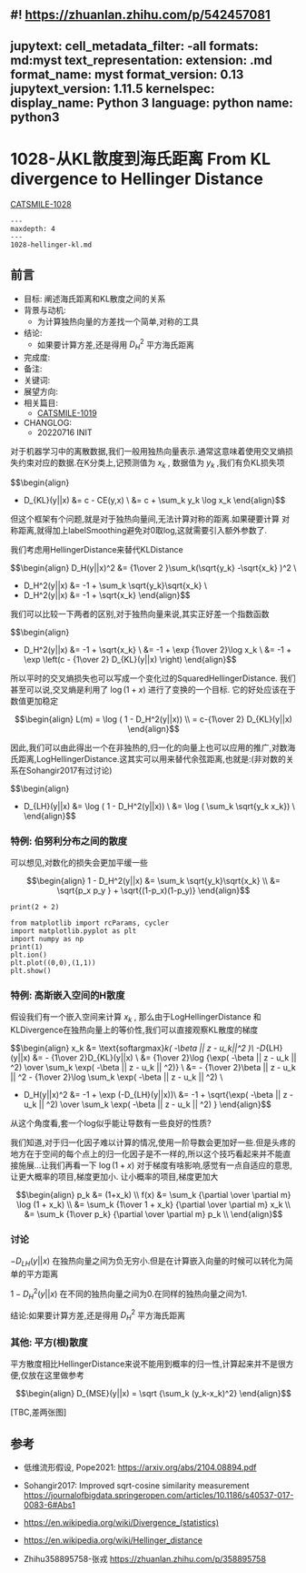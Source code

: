 #! https://zhuanlan.zhihu.com/p/542457081
---
jupytext:
  cell_metadata_filter: -all
  formats: md:myst
  text_representation:
    extension: .md
    format_name: myst
    format_version: 0.13
    jupytext_version: 1.11.5
kernelspec:
  display_name: Python 3
  language: python
  name: python3
---

# 1028-从KL散度到海氏距离 From KL divergence to Hellinger Distance

[CATSMILE-1028](http://catsmile.info/1028-hellinger-kl.html)


```{toctree}
---
maxdepth: 4
---
1028-hellinger-kl.md
```

## 前言

- 目标: 阐述海氏距离和KL散度之间的关系
- 背景与动机:
  - 为计算独热向量的方差找一个简单,对称的工具
- 结论: 
  - 如果要计算方差,还是得用 $D_H^2$ 平方海氏距离
- 完成度: 
- 备注: 
- 关键词: 
- 展望方向:
- 相关篇目:
  - [CATSMILE-1019](./1019-vaml)
- CHANGLOG:
  - 20220716 INIT

对于机器学习中的离散数据,我们一般用独热向量表示.通常这意味着使用交叉熵损失约束对应的数据.在K分类上,记预测值为 $x_k$ , 数据值为 $y_k$ ,我们有负KL损失项

$$\begin{align}
- D_{KL}(y||x) &= c - CE(y,x) \\
&= c + \sum_k y_k \log x_k
\end{align}$$

但这个框架有个问题,就是对于独热向量间,无法计算对称的距离.如果硬要计算
对称距离,就得加上labelSmoothing避免对0取log,这就需要引入额外参数了.

我们考虑用HellingerDistance来替代KLDistance

$$\begin{align}
D_H(y||x)^2 &= {1\over 2 }\sum_k(\sqrt{y_k} -\sqrt{x_k} )^2 \\
- D_H^2(y||x)  &= -1 + \sum_k \sqrt{y_k}\sqrt{x_k}  \\ 
- D_H^2(y||x) &= -1 + \sqrt{x_k}
\end{align}$$

我们可以比较一下两者的区别,对于独热向量来说,其实正好差一个指数函数

$$\begin{align}
- D_H^2(y||x) &= -1 + \sqrt{x_k} \\
              &= -1 + \exp {1\over 2}\log  x_k \\
              &= -1 + \exp \left(c - {1\over 2}  D_{KL}(y||x) \right) 
\end{align}$$

所以平时的交叉熵损失也可以写成一个变化过的SquaredHellingerDistance.
我们甚至可以说,交叉熵是利用了 $\log(1+x)$ 进行了变换的一个目标. 它的好处应该在于数值更加稳定

$$\begin{align}
L(m) = \log ( 1 - D_H^2(y||x)) \\
     = c-{1\over 2}  D_{KL}(y||x) 
\end{align}$$

因此,我们可以由此得出一个在非独热的,归一化的向量上也可以应用的推广,对数海氏距离,LogHellingerDistance.这其实可以用来替代余弦距离,也就是:(非对数的关系在Sohangir2017有过讨论)

$$\begin{align}
- D_{LH}(y||x) &=  \log ( 1 - D_H^2(y||x))  \\
&=  \log ( \sum_k \sqrt{y_k x_k})   \\
\end{align}$$

### 特例: 伯努利分布之间的散度

可以想见,对数化的损失会更加平缓一些

$$\begin{align}
1 - D_H^2(y||x) &= \sum_k \sqrt{y_k}\sqrt{x_k} \\
&= \sqrt{p_x p_y } + \sqrt{(1-p_x)(1-p_y)} 
\end{align}$$

```{code-cell}
print(2 + 2)

from matplotlib import rcParams, cycler
import matplotlib.pyplot as plt
import numpy as np
print(1)
plt.ion()
plt.plot((0,0),(1,1))
plt.show()

```

### 特例: 高斯嵌入空间的H散度

假设我们有一个嵌入空间来计算  $x_k$ , 那么由于LogHellingerDistance
和KLDivergence在独热向量上的等价性,我们可以直接观察KL散度的梯度

$$\begin{align}
x_k &= \text{softargmax}_k( -\beta || z - u_k||^2 )\\
-D_{LH}(y||x) &=  - {1\over 2}D_{KL}(y||x) \\
          &=   {1\over 2}\log {\exp( -\beta || z - u_k || ^2) \over \sum_k \exp( -\beta || z - u_k || ^2)}  \\
          &=  - {1\over 2}\beta || z - u_k || ^2  - {1\over 2}\log \sum_k \exp( -\beta || z - u_k || ^2)  \\
- D_H(y||x)^2 &= -1 + \exp (-D_{LH}(y||x))\\
&= -1 + \sqrt{\exp( -\beta || z - u_k || ^2) \over \sum_k \exp( -\beta || z - u_k || ^2) }
\end{align}$$ 

从这个角度看,套一个log似乎能让导数有一些良好的性质?

我们知道,对于归一化因子难以计算的情况,使用一阶导数会更加好一些.但是头疼的地方在于空间的每个点上的归一化因子是不一样的,所以这个技巧看起来并不能直接施展...让我们再看一下 $\log(1+x)$ 对于梯度有啥影响,感觉有一点自适应的意思,让更大概率的项目,梯度更加小. 让小概率的项目,梯度更加大

$$\begin{align}
p_k &= (1+x_k) \\
f(x) &= \sum_k {\partial \over \partial m} \log (1 + x_k) \\
&= \sum_k  {1\over 1 + x_k} {\partial \over \partial m} x_k \\
&= \sum_k  {1\over p_k} {\partial \over \partial m} p_k \\
\end{align}$$

### 讨论

$-D_{LH}(y||x)$ 在独热向量之间为负无穷小.但是在计算嵌入向量的时候可以转化为简单的平方距离

$1-D_{H}^2(y||x)$ 在不同的独热向量之间为0.在同样的独热向量之间为1.

结论:如果要计算方差,还是得用 $D_H^2$ 平方海氏距离

### 其他: 平方(根)散度

平方散度相比HellingerDistance来说不能用到概率的归一性,计算起来并不是很方便,仅放在这里做参考

$$\begin{align}
D_{MSE}(y||x) = \sqrt {\sum_k (y_k-x_k)^2}
\end{align}$$

[TBC,差两张图]

## 参考

- 低维流形假设, Pope2021: <https://arxiv.org/abs/2104.08894.pdf>

- Sohangir2017: Improved sqrt-cosine similarity measurement  <https://journalofbigdata.springeropen.com/articles/10.1186/s40537-017-0083-6#Abs1>

- <https://en.wikipedia.org/wiki/Divergence_(statistics)>

- <https://en.wikipedia.org/wiki/Hellinger_distance>

- Zhihu358895758-张戎 <https://zhuanlan.zhihu.com/p/358895758>